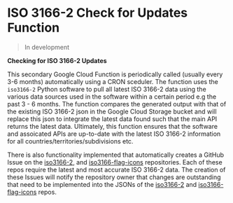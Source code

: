 # ISO 3166-2 Check for Updates Function

> In development

<!-- [![check-for-updates](https://github.com/amckenna41/iso3166-updates/workflows/Check%20for%20ISO3166%20Updates/badge.svg)](https://github.com/amckenna41/iso3166-updates/actions?query=workflowCheck%20for%20ISO3166%20Updates) -->

**Checking for ISO 3166-2 Updates**

This secondary Google Cloud Function is periodically called (usually every 3-6 months) automatically using a CRON sceduler. The function uses the `iso3166-2` Python software to pull all latest ISO 3166-2 data using the various data sources used in the software within a certain period e.g the past 3 - 6 months. The function compares the generated output with that of the existing ISO 3166-2 json in the Google Cloud Storage bucket and will replace this json to integrate the latest data found such that the main API returns the latest data. Ultimately, this function ensures that the software and assoicated APIs are up-to-date with the latest ISO 3166-2 information for all countries/territories/subdivisions etc. 

There is also functionality implemented that automatically creates a GitHub Issue on the [iso3166-2](https://github.com/amckenna41/iso3166-2), and [iso3166-flag-icons](https://github.com/amckenna41/iso3166-flag-icons) repositories. Each of these repos require the latest and most accurate ISO 3166-2 data. The creation of these Issues will notify the repository owner that changes are outstanding that need to be implemented into the JSONs of the [iso3166-2](https://github.com/amckenna41/iso3166-2) and [iso3166-flag-icons](https://github.com/amckenna41/iso3166-flag-icons) repos. 

<!-- GCP Cloud Architecture 
------------------------

<p align="center">
  <img src="https://raw.githubusercontent.com/amckenna41/iso3166-updates/main/iso3166-updates-api/gcp_cloud_arch.png" alt="gcp_arch" height="200" width="400"/>
</p> -->